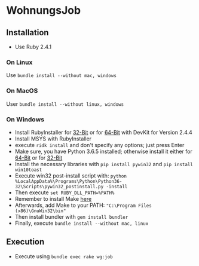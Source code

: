 # WohnungsJob

## Installation
  * Use Ruby 2.4.1

### On Linux

Use `bundle install --without mac, windows`

### On MacOS

User `bundle install --without linux, windows`

### On Windows
  * Install RubyInstaller for [32-Bit](https://github.com/oneclick/rubyinstaller2/releases/download/rubyinstaller-2.4.4-2/rubyinstaller-devkit-2.4.4-2-x86.exe) or for [64-Bit](https://github.com/oneclick/rubyinstaller2/releases/download/rubyinstaller-2.4.4-2/rubyinstaller-devkit-2.4.4-2-x64.exe) with DevKit for Version 2.4.4
  * Install MSYS with RubyInstaller
  * execute `ridk install` and don't specify any options; just press Enter
  * Make sure, you have Python 3.6.5 installed; otherwise install it either for [64-Bit](https://www.python.org/ftp/python/3.6.5/python-3.6.5-amd64.exe) or for [32-Bit](https://www.python.org/ftp/python/3.6.5/python-3.6.5.exe)
  * Install the necessary libraries with `pip install pywin32` and `pip install win10toast`
  * Execute win32 post-install script with: `python %LocalAppData%\Programs\Python\Python36-32\Scripts\pywin32_postinstall.py -install`
  * Then execute `set RUBY_DLL_PATH=%PATH%`
  * Remember to install Make [here](http://gnuwin32.sourceforge.net/downlinks/make.php)
  * Afterwards, add Make to your PATH: `"C:\Program Files (x86)\GnuWin32\bin"`
  * Then install bundler with `gem install bundler`
  * Finally, execute `bundle install --without mac, linux`

## Execution
  * Execute using `bundle exec rake wg:job`
